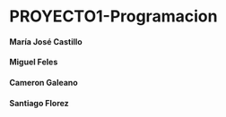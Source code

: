 # PROYECTO1-Programacion

#### María José Castillo
#### Miguel Feles
#### Cameron Galeano
#### Santiago Florez


